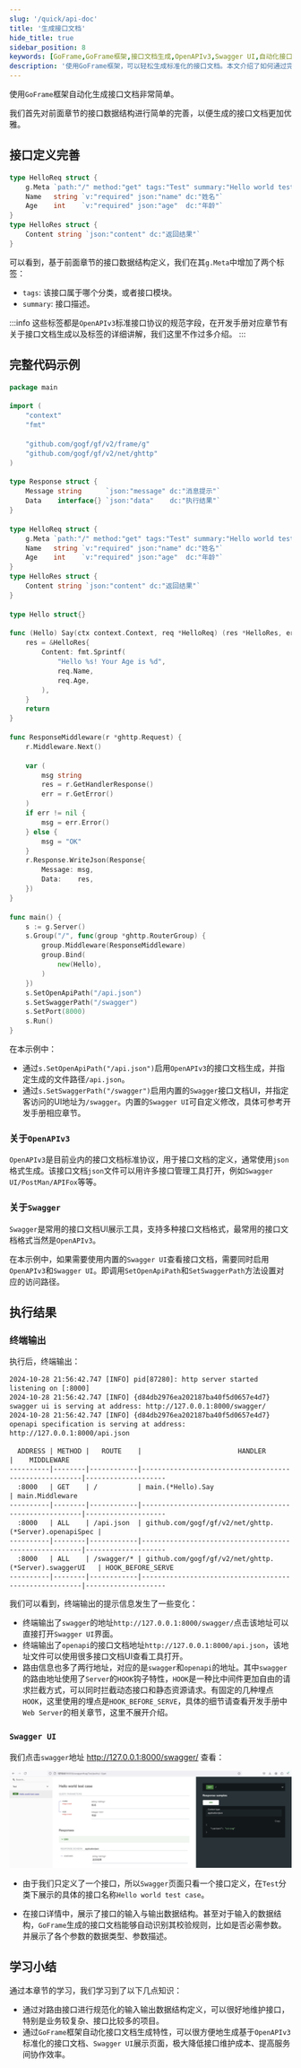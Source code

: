 ```yaml
---
slug: '/quick/api-doc'
title: '生成接口文档'
hide_title: true
sidebar_position: 8
keywords: [GoFrame,GoFrame框架,接口文档生成,OpenAPIv3,Swagger UI,自动化接口文档,接口数据结构,GoFrame教程,web开发,API文档]
description: '使用GoFrame框架，可以轻松生成标准化的接口文档。本文介绍了如何通过完善接口定义，结合OpenAPIv3协议和Swagger UI，自动生成和展示接口文档。在代码示例中详细讲解了接口的数据结构定义、路由中间件的设置以及如何使用GoFrame框架特性优化接口文档生成过程。'
---
```


使用`GoFrame`框架自动化生成接口文档非常简单。

我们首先对前面章节的接口数据结构进行简单的完善，以便生成的接口文档更加优雅。

## 接口定义完善

```go
type HelloReq struct {
    g.Meta `path:"/" method:"get" tags:"Test" summary:"Hello world test case"`
    Name   string `v:"required" json:"name" dc:"姓名"`
    Age    int    `v:"required" json:"age"  dc:"年龄"`
}
type HelloRes struct {
    Content string `json:"content" dc:"返回结果"`
}
```

可以看到，基于前面章节的接口数据结构定义，我们在其`g.Meta`中增加了两个标签：
- `tags`: 该接口属于哪个分类，或者接口模块。
- `summary`: 接口描述。

:::info
这些标签都是`OpenAPIv3`标准接口协议的规范字段，在开发手册对应章节有关于接口文档生成以及标签的详细讲解，我们这里不作过多介绍。
:::

## 完整代码示例

```go title="main.go"
package main

import (
    "context"
    "fmt"

    "github.com/gogf/gf/v2/frame/g"
    "github.com/gogf/gf/v2/net/ghttp"
)

type Response struct {
    Message string      `json:"message" dc:"消息提示"`
    Data    interface{} `json:"data"    dc:"执行结果"`
}

type HelloReq struct {
    g.Meta `path:"/" method:"get" tags:"Test" summary:"Hello world test case"`
    Name   string `v:"required" json:"name" dc:"姓名"`
    Age    int    `v:"required" json:"age"  dc:"年龄"`
}
type HelloRes struct {
    Content string `json:"content" dc:"返回结果"`
}

type Hello struct{}

func (Hello) Say(ctx context.Context, req *HelloReq) (res *HelloRes, err error) {
    res = &HelloRes{
        Content: fmt.Sprintf(
            "Hello %s! Your Age is %d",
            req.Name,
            req.Age,
        ),
    }
    return
}

func ResponseMiddleware(r *ghttp.Request) {
    r.Middleware.Next()

    var (
        msg string
        res = r.GetHandlerResponse()
        err = r.GetError()
    )
    if err != nil {
        msg = err.Error()
    } else {
        msg = "OK"
    }
    r.Response.WriteJson(Response{
        Message: msg,
        Data:    res,
    })
}

func main() {
    s := g.Server()
    s.Group("/", func(group *ghttp.RouterGroup) {
        group.Middleware(ResponseMiddleware)
        group.Bind(
            new(Hello),
        )
    })
    s.SetOpenApiPath("/api.json")
    s.SetSwaggerPath("/swagger")
    s.SetPort(8000)
    s.Run()
}
```
在本示例中：
- 通过`s.SetOpenApiPath("/api.json")`启用`OpenAPIv3`的接口文档生成，并指定生成的文件路径`/api.json`。
- 通过`s.SetSwaggerPath("/swagger")`启用内置的`Swagger`接口文档UI，并指定客访问的UI地址为`/swagger`。内置的`Swagger UI`可自定义修改，具体可参考开发手册相应章节。

### 关于`OpenAPIv3`

`OpenAPIv3`是目前业内的接口文档标准协议，用于接口文档的定义，通常使用`json`格式生成。该接口文档`json`文件可以用许多接口管理工具打开，例如`Swagger UI/PostMan/APIFox`等等。

### 关于`Swagger`

`Swagger`是常用的接口文档UI展示工具，支持多种接口文档格式，最常用的接口文档格式当然是`OpenAPIv3`。

在本示例中，如果需要使用内置的`Swagger UI`查看接口文档，需要同时启用`OpenAPIv3`和`Swagger UI`。即调用`SetOpenApiPath`和`SetSwaggerPath`方法设置对应的访问路径。

## 执行结果


### 终端输出

执行后，终端输出：
```text
2024-10-28 21:56:42.747 [INFO] pid[87280]: http server started listening on [:8000]
2024-10-28 21:56:42.747 [INFO] {d84db2976ea202187ba40f5d0657e4d7} swagger ui is serving at address: http://127.0.0.1:8000/swagger/
2024-10-28 21:56:42.747 [INFO] {d84db2976ea202187ba40f5d0657e4d7} openapi specification is serving at address: http://127.0.0.1:8000/api.json

  ADDRESS | METHOD |   ROUTE    |                        HANDLER                        |    MIDDLEWARE      
----------|--------|------------|-------------------------------------------------------|--------------------
  :8000   | GET    | /          | main.(*Hello).Say                                     | main.Middleware    
----------|--------|------------|-------------------------------------------------------|--------------------
  :8000   | ALL    | /api.json  | github.com/gogf/gf/v2/net/ghttp.(*Server).openapiSpec |                    
----------|--------|------------|-------------------------------------------------------|--------------------
  :8000   | ALL    | /swagger/* | github.com/gogf/gf/v2/net/ghttp.(*Server).swaggerUI   | HOOK_BEFORE_SERVE  
----------|--------|------------|-------------------------------------------------------|--------------------
```

我们可以看到，终端输出的提示信息发生了一些变化：
- 终端输出了`swagger`的地址`http://127.0.0.1:8000/swagger/`点击该地址可以直接打开`Swagger UI`界面。
- 终端输出了`openapi`的接口文档地址`http://127.0.0.1:8000/api.json`，该地址文件可以使用很多接口文档UI查看工具打开。
- 路由信息也多了两行地址，对应的是`swagger`和`openapi`的地址。其中`swagger`的路由地址使用了`Server`的`HOOK`钩子特性，`HOOK`是一种比中间件更加自由的请求拦截方式，可以同时拦截动态接口和静态资源请求。有固定的几种埋点`HOOK`，这里使用的埋点是`HOOK_BEFORE_SERVE`，具体的细节请查看开发手册中`Web Server`的相关章节，这里不展开介绍。

### `Swagger UI`

我们点击`swagger`地址 http://127.0.0.1:8000/swagger/ 查看：

![alt text](QQ_1730124029804.png)

 - 由于我们只定义了一个接口，所以`Swagger`页面只看一个接口定义，在`Test`分类下展示的具体的接口名称`Hello world test case`。

- 在接口详情中，展示了接口的输入与输出数据结构。甚至对于输入的数据结构，`GoFrame`生成的接口文档能够自动识别其校验规则，比如是否必需参数。并展示了各个参数的数据类型、参数描述。


## 学习小结

通过本章节的学习，我们学习到了以下几点知识：
- 通过对路由接口进行规范化的输入输出数据结构定义，可以很好地维护接口，特别是业务较复杂、接口比较多的项目。
- 通过`GoFrame`框架自动化接口文档生成特性，可以很方便地生成基于`OpenAPIv3`标准化的接口文档、`Swagger UI`展示页面，极大降低接口维护成本、提高服务间协作效率。



